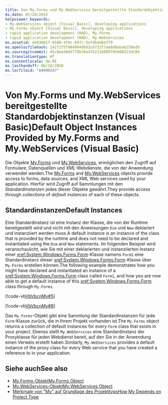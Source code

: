 ```yaml
---
title: Von My.Forms und My.WebServices bereitgestellte Standardobjektinstanzen
ms.date: 07/20/2015
helpviewer_keywords:
- My.WebServices object [Visual Basic], developing applications
- My.Forms object [Visual Basic], developing applications
- rapid application development (RAD), My.Forms
- rapid application development (RAD), My.WebServices
ms.assetid: de930027-9108-4f0c-b97c-5e7db4d6ef79
ms.openlocfilehash: 141f2f5f98499498d3c6732f7ae8d0abe6259ed9
ms.sourcegitcommit: 45c8eed045779b70a47b23169897459d0323dc89
ms.translationtype: HT
ms.contentlocale: de-DE
ms.lasthandoff: 06/18/2020
ms.locfileid: "84990247"
---
```

# <a name="default-object-instances-provided-by-myforms-and-mywebservices-visual-basic"></a><span data-ttu-id="23df3-102">Von My.Forms und My.WebServices bereitgestellte Standardobjektinstanzen (Visual Basic)</span><span class="sxs-lookup"><span data-stu-id="23df3-102">Default Object Instances Provided by My.Forms and My.WebServices (Visual Basic)</span></span>

<span data-ttu-id="23df3-103">Die Objekte [My.Forms](../../language-reference/objects/my-forms-object.md) und [My.WebServices](../../language-reference/objects/my-webservices-object.md), ermöglichen den Zugriff auf Formulare, Datenquellen und XML-Webdienste, die von der Anwendung verwendet werden.</span><span class="sxs-lookup"><span data-stu-id="23df3-103">The [My.Forms](../../language-reference/objects/my-forms-object.md) and [My.WebServices](../../language-reference/objects/my-webservices-object.md) objects provide access to forms, data sources, and XML Web services used by your application.</span></span> <span data-ttu-id="23df3-104">Hierfür wird Zugriff auf Sammlungen mit den *Standardinstanzen* jedes dieser Objekte gewährt.</span><span class="sxs-lookup"><span data-stu-id="23df3-104">They provide access through collections of *default instances* of each of these objects.</span></span>  
  
## <a name="default-instances"></a><span data-ttu-id="23df3-105">Standardinstanzen</span><span class="sxs-lookup"><span data-stu-id="23df3-105">Default Instances</span></span>  

 <span data-ttu-id="23df3-106">Eine Standardinstanz ist eine Instanz der Klasse, die von der Runtime bereitgestellt wird und nicht mit den Anweisungen `Dim` und `New` deklariert und instanziiert werden muss.</span><span class="sxs-lookup"><span data-stu-id="23df3-106">A default instance is an instance of the class that is provided by the runtime and does not need to be declared and instantiated using the `Dim` and `New` statements.</span></span> <span data-ttu-id="23df3-107">Im folgenden Beispiel wird veranschaulicht, wie Sie mit einer deklarierten und instanziierten Instanz einer <xref:System.Windows.Forms.Form>-Klasse namens `Form1` eine Standardinstanz dieser <xref:System.Windows.Forms.Form>-Klasse über `My.Forms` erstellen können.</span><span class="sxs-lookup"><span data-stu-id="23df3-107">The following example demonstrates how you might have declared and instantiated an instance of a <xref:System.Windows.Forms.Form> class called `Form1`, and how you are now able to get a default instance of this <xref:System.Windows.Forms.Form> class through `My.Forms`.</span></span>  
  
 [!code-vb[VbVbcnMy#5](~/samples/snippets/visualbasic/VS_Snippets_VBCSharp/VbVbcnMy/VB/Class1.vb#5)]  
  
 [!code-vb[VbVbcnMy#6](~/samples/snippets/visualbasic/VS_Snippets_VBCSharp/VbVbcnMy/VB/Class1.vb#6)]  
  
 <span data-ttu-id="23df3-108">Das `My.Forms`-Objekt gibt eine Sammlung der Standardinstanzen für jede `Form`-Klasse zurück, die in Ihrem Projekt vorhanden ist.</span><span class="sxs-lookup"><span data-stu-id="23df3-108">The `My.Forms` object returns a collection of default instances for every `Form` class that exists in your project.</span></span> <span data-ttu-id="23df3-109">Ebenso stellt `My.WebServices` eine Standardinstanz der Proxyklasse für jeden Webdienst bereit, auf den Sie in der Anwendung einen Verweis erstellt haben.</span><span class="sxs-lookup"><span data-stu-id="23df3-109">Similarly, `My.WebServices` provides a default instance of the proxy class for every Web service that you have created a reference to in your application.</span></span>  
  
## <a name="see-also"></a><span data-ttu-id="23df3-110">Siehe auch</span><span class="sxs-lookup"><span data-stu-id="23df3-110">See also</span></span>

- [<span data-ttu-id="23df3-111">My.Forms-Objekt</span><span class="sxs-lookup"><span data-stu-id="23df3-111">My.Forms Object</span></span>](../../language-reference/objects/my-forms-object.md)
- [<span data-ttu-id="23df3-112">My.WebServices-Objekt</span><span class="sxs-lookup"><span data-stu-id="23df3-112">My.WebServices Object</span></span>](../../language-reference/objects/my-webservices-object.md)
- [<span data-ttu-id="23df3-113">Merkmale von "My" auf Grundlage des Projekttyps</span><span class="sxs-lookup"><span data-stu-id="23df3-113">How My Depends on Project Type</span></span>](how-my-depends-on-project-type.md)
